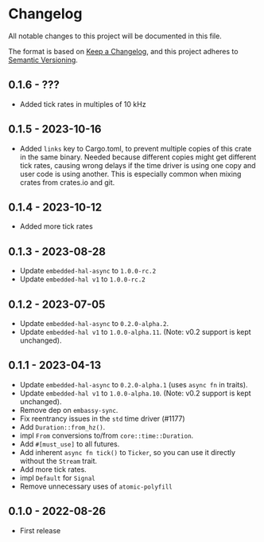 # Changelog

All notable changes to this project will be documented in this file.

The format is based on [Keep a Changelog](https://keepachangelog.com/en/1.0.0/),
and this project adheres to [Semantic Versioning](https://semver.org/spec/v2.0.0.html).

## 0.1.6 - ???

- Added tick rates in multiples of 10 kHz

## 0.1.5 - 2023-10-16

- Added `links` key to Cargo.toml, to prevent multiple copies of this crate in the same binary.
  Needed because different copies might get different tick rates, causing
  wrong delays if the time driver is using one copy and user code is using another.
  This is especially common when mixing crates from crates.io and git.

## 0.1.4 - 2023-10-12

- Added more tick rates

## 0.1.3 - 2023-08-28

- Update `embedded-hal-async` to `1.0.0-rc.2`
- Update `embedded-hal v1` to `1.0.0-rc.2`

## 0.1.2 - 2023-07-05

- Update `embedded-hal-async` to `0.2.0-alpha.2`.
- Update `embedded-hal v1` to `1.0.0-alpha.11`. (Note: v0.2 support is kept unchanged).

## 0.1.1 - 2023-04-13

- Update `embedded-hal-async` to `0.2.0-alpha.1` (uses `async fn` in traits).
- Update `embedded-hal v1` to `1.0.0-alpha.10`. (Note: v0.2 support is kept unchanged).
- Remove dep on `embassy-sync`.
- Fix reentrancy issues in the `std` time driver (#1177)
- Add `Duration::from_hz()`.
- impl `From` conversions to/from `core::time::Duration`.
- Add `#[must_use]` to all futures.
- Add inherent `async fn tick()` to `Ticker`, so you can use it directly without the `Stream` trait.
- Add more tick rates.
- impl `Default` for `Signal`
- Remove unnecessary uses of `atomic-polyfill`

## 0.1.0 - 2022-08-26

- First release
